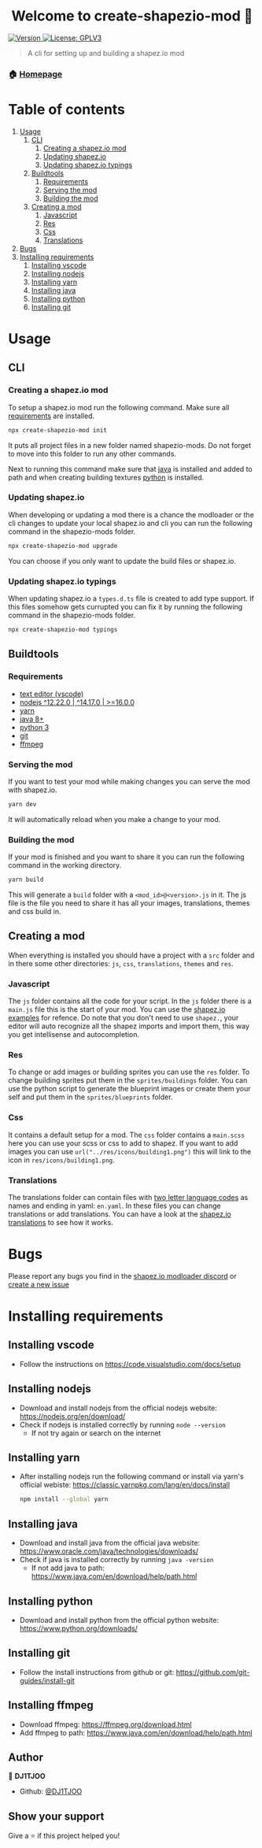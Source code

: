 <h1 align="center">Welcome to create-shapezio-mod 👋</h1>
<p>
  <a href="https://www.npmjs.com/package/create-shapezio-mod" target="_blank">
    <img alt="Version" src="https://img.shields.io/npm/v/create-shapezio-mod.svg">
  </a>
  <a href="https://www.gnu.org/licenses/gpl-3.0.txt" target="_blank">
    <img alt="License: GPLV3" src="https://img.shields.io/badge/License-GPLV3-yellow.svg" />
  </a>
</p>

> A cli for setting up and building a shapez.io mod

### 🏠 [Homepage](https://github.com/DJ1TJOO/create-shapez.io-mod)

# Table of contents
1. [Usage](#usage)
    1. [CLI](#cli)
        1. [Creating a shapez.io mod](#creating-a-shapezio-mod)
        2. [Updating shapez.io](#updating-shapezio)
        3. [Updating shapez.io typings](#updating-shapezio-typings)
    2. [Buildtools](#buildtools)
        1. [Requirements](#requirements)
        2. [Serving the mod](#serving-the-mod)
        3. [Building the mod](#building-the-mod)
    3. [Creating a mod](#creating-a-mod)
        1. [Javascript](#javascript)
        2. [Res](#res)
        3. [Css](#css)
        4. [Translations](#translations)
2. [Bugs](#bugs)
3. [Installing requirements](#installing-requirements)
    1. [Installing vscode](#installing-vscode)
    2. [Installing nodejs](#installing-nodejs)
    3. [Installing yarn](#installing-yarn)
    4. [Installing java](#installing-java)
    5. [Installing python](#installing-python)
    6. [Installing git](#installing-git)

# Usage
## CLI
### Creating a shapez.io mod
To setup a shapez.io mod run the following command. Make sure all [requirements](#requirements) are installed.
```sh
npx create-shapezio-mod init
```
It puts all project files in a new folder named shapezio-mods. Do not forget to move into this folder to run any other commands.

Next to running this command make sure that [java](#installing-java) is installed and added to path and when creating building textures [python](#installing-python) is installed.

### Updating shapez.io
When developing or updating a mod there is a chance the modloader or the cli changes to update your local shapez.io and cli you can run the following command in the shapezio-mods folder.
```sh
npx create-shapezio-mod upgrade
```
You can choose if you only want to update the build files or shapez.io.

### Updating shapez.io typings
When updating shapez.io a `types.d.ts` file is created to add type support. If this files somehow gets currupted you can fix it by running the following command in the shapezio-mods folder.
```sh
npx create-shapezio-mod typings
```
## Buildtools
### Requirements
- [text editor (vscode)](#installing-vscode)
- [nodejs ^12.22.0 | ^14.17.0 | >=16.0.0](#installing-nodejs)
- [yarn](#installing-nodejs)
- [java 8+](#installing-java)
- [python 3](#installing-python)
- [git](#installing-git)
- [ffmpeg](#installing-ffmpeg)
### Serving the mod
If you want to test your mod while making changes you can serve the mod with shapez.io.
```sh
yarn dev
```
It will automatically reload when you make a change to your mod. 

### Building the mod
If your mod is finished and you want to share it you can run the following command in the working directory.
```sh
yarn build
```
This will generate a `build` folder with a `<mod_id>@<version>.js` in it. The js file is the file you need to share it has all your images, translations, themes and css build in. 

## Creating a mod
When everything is installed you should have a project with a `src` folder and in there some other directories: `js`, `css`, `translations`, `themes` and `res`. 
### Javascript
The `js` folder contains all the code for your script. In the `js` folder there is a `main.js` file this is the start of your mod. You can use the [shapez.io examples](https://github.com/tobspr/shapez.io/tree/modloader/mod_examples) for refence. Do note that you don't need to use `shapez.`, your editor will auto recognize all the shapez imports and import them, this way you get intellisense and autocompletion.
### Res
To change or add images or building sprites you can use the `res` folder. To change building sprites put them in the `sprites/buildings` folder. You can use the python script to generate the blueprint images or create them your self and put them in the `sprites/blueprints` folder.
### Css
It contains a default setup for a mod. The `css` folder contains a `main.scss` here you can use your scss or css to add to shapez. If you want to add images you can use `url("../res/icons/building1.png")` this will link to the icon in `res/icons/building1.png`.
### Translations
The translations folder can contain files with [two letter language codes](https://www.loc.gov/standards/iso639-2/php/code_list.php) as names and ending in yaml: `en.yaml`. In these files you can change translations or add translations. You can have a look at the [shapez.io translations](https://github.com/tobspr/shapez.io/blob/master/translations/base-en.yaml) to see how it works.

# Bugs
Please report any bugs you find in the [shapez.io modloader discord](https://discord.gg/TRfz9gyZ9x) or [create a new issue](https://github.com/DJ1TJOO/create-shapez.io-mod/issues/new)

# Installing requirements
## Installing vscode
- Follow the instructions on https://code.visualstudio.com/docs/setup

## Installing nodejs
- Download and install nodejs from the official nodejs website: https://nodejs.org/en/download/
- Check if nodejs is installed correctly by running `node --version`
  - If not try again or search on the internet

## Installing yarn
- After installing nodejs run the following command or install via yarn's official webiste: https://classic.yarnpkg.com/lang/en/docs/install
  ```sh
  npm install --global yarn
  ```

## Installing java
- Download and install java from the official java website: https://www.oracle.com/java/technologies/downloads/
- Check if java is installed correctly by running `java -version`
  - If not add java to path: https://www.java.com/en/download/help/path.html

## Installing python
- Download and install python from the official python website: https://www.python.org/downloads/

## Installing git
- Follow the install instructions from github or git: https://github.com/git-guides/install-git

## Installing ffmpeg
- Download ffmpeg: https://ffmpeg.org/download.html
- Add ffmpeg to path: https://www.java.com/en/download/help/path.html

## Author

👤 **DJ1TJOO**

-   Github: [@DJ1TJOO](https://github.com/DJ1TJOO)

## Show your support

Give a ⭐️ if this project helped you!
